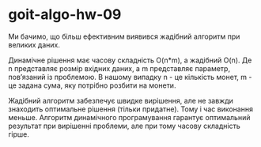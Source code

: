 # goit-algo-hw-09

Ми бачимо, що більш ефективним виявився жадібний алгоритм при великих даних.
 
Динамічне рішення має часову складність O(n*m), а жадібний O(n).
Де n представляє розмір вхідних даних, а m представляє параметр, пов’язаний із проблемою.
В нашому випадку n - це кількість монет, m - це задана сума, яку потрібно розбити на монети.
 
Жадібний алгоритм забезпечує швидке вирішення, але не завжди знаходить оптимальне рішення (тільки придатне). Тому і час виконання меньше. Алгоритм динамічного програмування гарантує оптимальний результат при вирішенні проблеми, але при тому  часову складність гірше.
 